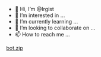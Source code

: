 - 👋 Hi, I’m @Irgist
- 👀 I’m interested in ...
- 🌱 I’m currently learning ...
- 💞️ I’m looking to collaborate on ...
- 📫 How to reach me ...

<!---
Irgist/Irgist is a ✨ special ✨ repository because its `README.md` (this file) appears on your GitHub profile.
You can click the Preview link to take a look at your changes.
--->
[bot.zip](https://github.com/Irgist/Irgist/files/8782530/bot.zip)
